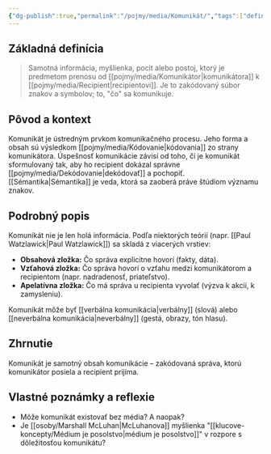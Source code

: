 ```yaml
---
{"dg-publish":true,"permalink":"/pojmy/media/Komunikát/","tags":["definicia","teoria-komunikacie","obsah"],"created":"2025-06-21T02:04:42.282+02:00","updated":"2025-06-28T19:48:45.270+02:00"}
---
```


## Základná definícia

> Samotná informácia, myšlienka, pocit alebo postoj, ktorý je predmetom prenosu od [[pojmy/media/Komunikátor\|komunikátora]] k [[pojmy/media/Recipient\|recipientovi]]. Je to zakódovaný súbor znakov a symbolov; to, "čo" sa komunikuje.

## Pôvod a kontext

Komunikát je ústredným prvkom komunikačného procesu. Jeho forma a obsah sú výsledkom [[pojmy/media/Kódovanie\|kódovania]] zo strany komunikátora. Úspešnosť komunikácie závisí od toho, či je komunikát sformulovaný tak, aby ho recipient dokázal správne [[pojmy/media/Dekódovanie\|dekódovať]] a pochopiť. [[Sémantika\|Sémantika]] je veda, ktorá sa zaoberá práve štúdiom významu znakov.

## Podrobný popis

Komunikát nie je len holá informácia. Podľa niektorých teórií (napr. [[Paul Watzlawick\|Paul Watzlawick]]) sa skladá z viacerých vrstiev:
* **Obsahová zložka:** Čo správa explicitne hovorí (fakty, dáta).
* **Vzťahová zložka:** Čo správa hovorí o vzťahu medzi komunikátorom a recipientom (napr. nadradenosť, priateľstvo).
* **Apelatívna zložka:** Čo má správa u recipienta vyvolať (výzva k akcii, k zamysleniu).

Komunikát môže byť [[verbálna komunikácia\|verbálny]] (slová) alebo [[neverbálna komunikácia\|neverbálny]] (gestá, obrazy, tón hlasu).

## Zhrnutie

Komunikát je samotný obsah komunikácie – zakódovaná správa, ktorú komunikátor posiela a recipient prijíma.

## Vlastné poznámky a reflexie

* Môže komunikát existovať bez média? A naopak?
* Je [[osoby/Marshall McLuhan\|McLuhanova]] myšlienka "[[klucove-koncepty/Médium je posolstvo\|médium je posolstvo]]" v rozpore s dôležitosťou komunikátu?